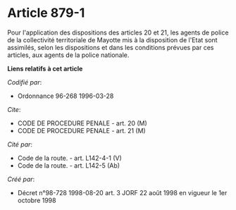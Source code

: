 # Article 879-1

Pour l'application des dispositions des articles 20 et 21, les agents de police de la collectivité territoriale de Mayotte
mis à la disposition de l'Etat sont assimilés, selon les dispositions et dans les conditions prévues par ces articles, aux
agents de la police nationale.

**Liens relatifs à cet article**

_Codifié par_:

  - Ordonnance 96-268 1996-03-28

_Cite_:

  - CODE DE PROCEDURE PENALE - art. 20 (M)
  - CODE DE PROCEDURE PENALE - art. 21 (M)

_Cité par_:

  - Code de la route. - art. L142-4-1 (V)
  - Code de la route. - art. L142-5 (Ab)

_Créé par_:

  - Décret n°98-728 1998-08-20 art. 3 JORF 22 août 1998 en vigueur le 1er octobre 1998
